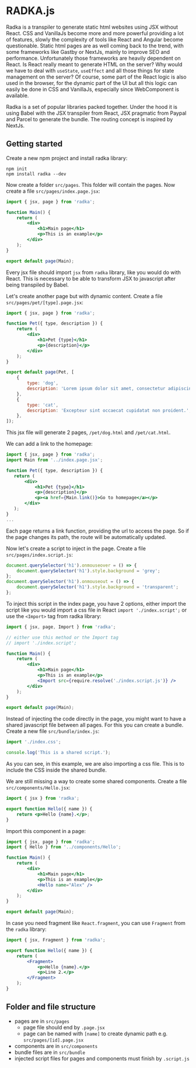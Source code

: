 # RADKA.js

Radka is a transpiler to generate static html websites using JSX without React. CSS and VanillaJs become more and more powerful providing a lot of features, slowly the complexity of tools like React and Angular become questionable. Static html pages are as well coming back to the trend, with some frameworks like Gastby or NextJs, mainly to improve SEO and performance. Unfortunately those frameworks are heavily dependent on React. Is React really meant to generate HTML on the server? Why would we have to deal with `useState`, `useEffect` and all those things for state management on the server? Of course, some part of the React logic is also used in the browser, for the dynamic part of the UI but all this logic can easily be done in CSS and VanillaJs, especially since WebComponent is available.

Radka is a set of popular libraries packed together. Under the hood it is using Babel with the JSX transpiler from React, JSX pragmatic from Paypal and Parcel to generate the bundle. The routing concept is inspired by NextJs.

## Getting started

Create a new npm project and install radka library:

```shell
npm init
npm install radka --dev
```

Now create a folder `src/pages`. This folder will contain the pages. Now create a file `src/pages/index.page.jsx`:

```jsx
import { jsx, page } from 'radka';

function Main() {
    return (
        <div>
            <h1>Main page</h1>
            <p>This is an example</p>
        </div>
    );
}

export default page(Main);
```

Every jsx file should import `jsx` from `radka` library, like you would do with React. This is necessary to be able to transform JSX to javascript after being transpiled by Babel.

Let's create another page but with dynamic content. Create a file `src/pages/pet/[type].page.jsx`:

```jsx
import { jsx, page } from 'radka';

function Pet({ type, description }) {
    return (
        <div>
            <h1>Pet {type}</h1>
            <p>{description}</p>
        </div>
    );
}

export default page(Pet, [
    {
        type: 'dog',
        description: 'Lorem ipsum dolor sit amet, consectetur adipiscing elit.',
    },
    {
        type: 'cat',
        description: 'Excepteur sint occaecat cupidatat non proident.',
    },
]);
```

This jsx file will generate 2 pages, `/pet/dog.html` and `/pet/cat.html`.

We can add a link to the homepage:

```jsx
import { jsx, page } from 'radka';
import Main from '../index.page.jsx';

function Pet({ type, description }) {
   return (
       <div>
           <h1>Pet {type}</h1>
           <p>{description}</p>
           <p><a href={Main.link()}>Go to homepage</a></p>
       </div>
   );
}
...
```

Each page returns a link function, providing the url to access the page. So if the page changes its path, the route will be automatically updated.

Now let's create a script to inject in the page. Create a file `src/pages/index.script.js`:

```js
document.querySelector('h1').onmouseover = () => {
    document.querySelector('h1').style.background = 'grey';
};
document.querySelector('h1').onmouseout = () => {
    document.querySelector('h1').style.background = 'transparent';
};
```

To inject this script in the index page, you have 2 options, either import the script like you would import a css file in React `import './index.script';` or use the `<Import>` tag from radka library:

```jsx
import { jsx, page, Import } from 'radka';

// either use this method or the Import tag
// import './index.script';

function Main() {
    return (
        <div>
            <h1>Main page</h1>
            <p>This is an example</p>
            <Import src={require.resolve('./index.script.js')} />
        </div>
    );
}

export default page(Main);
```

Instead of injecting the code directly in the page, you might want to have a shared javascript file between all pages. For this you can create a bundle. Create a new file `src/bundle/index.js`:

```js
import './index.css';

console.log('This is a shared script.');
```

As you can see, in this example, we are also importing a css file. This is to include the CSS inside the shared bundle.

We are still missing a way to create some shared components. Create a file `src/components/Hello.jsx`:

```jsx
import { jsx } from 'radka';

export function Hello({ name }) {
    return <p>Hello {name}.</p>;
}
```

Import this component in a page:

```jsx
import { jsx, page } from 'radka';
import { Hello } from '../components/Hello';

function Main() {
    return (
        <div>
            <h1>Main page</h1>
            <p>This is an example</p>
            <Hello name="Alex" />
        </div>
    );
}

export default page(Main);
```

In case you need fragment like `React.fragment`, you can use `Fragment` from the `radka` library:

```jsx
import { jsx, Fragment } from 'radka';

export function Hello({ name }) {
    return (
        <Fragment>
            <p>Hello {name}.</p>
            <p>Line 2.</p>
        </Fragment>
    );
}
```

## Folder and file structure

- pages are in `src/pages`
    - page file should end by `.page.jsx`
    - page can be named with `[name]` to create dynamic path e.g. `src/pages/[id].page.jsx`
- components are in `src/components`
- bundle files are in `src/bundle`
- injected script files for pages and components must finish by `.script.js`

